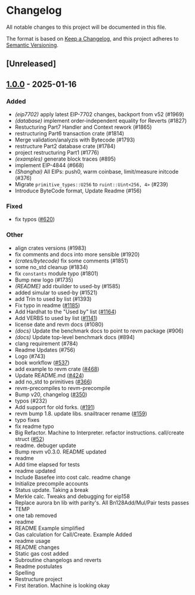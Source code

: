 # Changelog

All notable changes to this project will be documented in this file.

The format is based on [Keep a Changelog](https://keepachangelog.com/en/1.0.0/),
and this project adheres to [Semantic Versioning](https://semver.org/spec/v2.0.0.html).

## [Unreleased]

## [1.0.0](https://github.com/nhtyy/revm/releases/tag/revm-bytecode-v1.0.0) - 2025-01-16

### Added

- *(eip7702)* apply latest EIP-7702 changes, backport from v52 (#1969)
- *(database)* implement order-independent equality for Reverts (#1827)
- Restucturing Part7 Handler and Context rework (#1865)
- restructuring Part6 transaction crate (#1814)
- Merge validation/analyzis with Bytecode (#1793)
- restructure Part2 database crate (#1784)
- project restructuring Part1 (#1776)
- *(examples)* generate block traces (#895)
- implement EIP-4844 (#668)
- *(Shanghai)* All EIPs: push0, warm coinbase, limit/measure initcode (#376)
- Migrate `primitive_types::U256` to `ruint::Uint<256, 4>` (#239)
- Introduce ByteCode format, Update Readme (#156)

### Fixed

- fix typos ([#620](https://github.com/nhtyy/revm/pull/620))

### Other

- align crates versions (#1983)
- fix comments and docs into more sensible (#1920)
- *(crates/bytecode)* fix some comments (#1851)
- some no_std cleanup (#1834)
- fix `constants` module typo (#1801)
- Bump new logo (#1735)
- *(README)* add rbuilder to used-by (#1585)
- added simular to used-by (#1521)
- add Trin to used by list (#1393)
- Fix typo in readme ([#1185](https://github.com/nhtyy/revm/pull/1185))
- Add Hardhat to the "Used by" list ([#1164](https://github.com/nhtyy/revm/pull/1164))
- Add VERBS to used by list ([#1141](https://github.com/nhtyy/revm/pull/1141))
- license date and revm docs (#1080)
- *(docs)* Update the benchmark docs to point to revm package (#906)
- *(docs)* Update top-level benchmark docs (#894)
- clang requirement (#784)
- Readme Updates (#756)
- Logo (#743)
- book workflow ([#537](https://github.com/nhtyy/revm/pull/537))
- add example to revm crate ([#468](https://github.com/nhtyy/revm/pull/468))
- Update README.md ([#424](https://github.com/nhtyy/revm/pull/424))
- add no_std to primitives ([#366](https://github.com/nhtyy/revm/pull/366))
- revm-precompiles to revm-precompile
- Bump v20, changelog ([#350](https://github.com/nhtyy/revm/pull/350))
- typos (#232)
- Add support for old forks. ([#191](https://github.com/nhtyy/revm/pull/191))
- revm bump 1.8. update libs. snailtracer rename ([#159](https://github.com/nhtyy/revm/pull/159))
- typo fixes
- fix readme typo
- Big Refactor. Machine to Interpreter. refactor instructions. call/create struct ([#52](https://github.com/nhtyy/revm/pull/52))
- readme. debuger update
- Bump revm v0.3.0. README updated
- readme
- Add time elapsed for tests
- readme updated
- Include Basefee into cost calc. readme change
- Initialize precompile accounts
- Status update. Taking a break
- Merkle calc. Tweaks and debugging for eip158
- Replace aurora bn lib with parity's. All Bn128Add/Mul/Pair tests passes
- TEMP
- one tab removed
- readme
- README Example simplified
- Gas calculation for Call/Create. Example Added
- readme usage
- README changes
- Static gas cost added
- Subroutine changelogs and reverts
- Readme postulates
- Spelling
- Restructure project
- First iteration. Machine is looking okay
